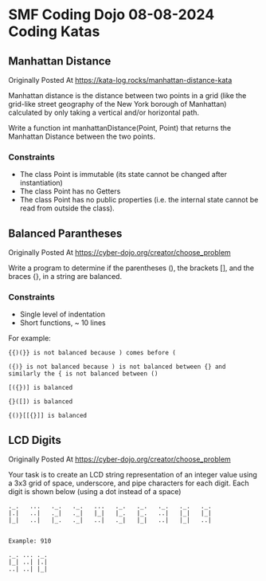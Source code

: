 # SMF Coding Dojo 08-08-2024 Coding Katas

## Manhattan Distance
Originally Posted At https://kata-log.rocks/manhattan-distance-kata

Manhattan distance is the distance between two points in a grid (like the grid-like street geography of the New York borough of Manhattan) calculated by only taking a vertical and/or horizontal path.

Write a function int manhattanDistance(Point, Point) that returns the Manhattan Distance between the two points.
### Constraints
- The class Point is immutable (its state cannot be changed after instantiation)
- The class Point has no Getters
- The class Point has no public properties (i.e. the internal state cannot be read from outside the class).

## Balanced Parantheses
Originally Posted At https://cyber-dojo.org/creator/choose_problem

Write a program to determine if the parentheses (), the brackets [], and the braces {}, in a string are balanced.

### Constraints
- Single level of indentation
- Short functions, ~ 10 lines

For example:

```
{{)(}} is not balanced because ) comes before (

({)} is not balanced because ) is not balanced between {} and similarly the { is not balanced between ()

[({})] is balanced

{}([]) is balanced

{()}[[{}]] is balanced
```

## LCD Digits
Originally Posted At https://cyber-dojo.org/creator/choose_problem

Your task is to create an LCD string representation of an
integer value using a 3x3 grid of space, underscore, and
pipe characters for each digit. Each digit is shown below
(using a dot instead of a space)

```
._.   ...   ._.   ._.   ...   ._.   ._.   ._.   ._.   ._.
|.|   ..|   ._|   ._|   |_|   |_.   |_.   ..|   |_|   |_|
|_|   ..|   |_.   ._|   ..|   ._|   |_|   ..|   |_|   ..|


Example: 910

._. ... ._.
|_| ..| |.|
..| ..| |_|
```

